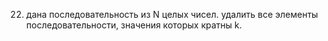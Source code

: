 22.    дана последовательность из N целых чисел. 
       удалить все элементы последовательности, значения которых кратны k.
